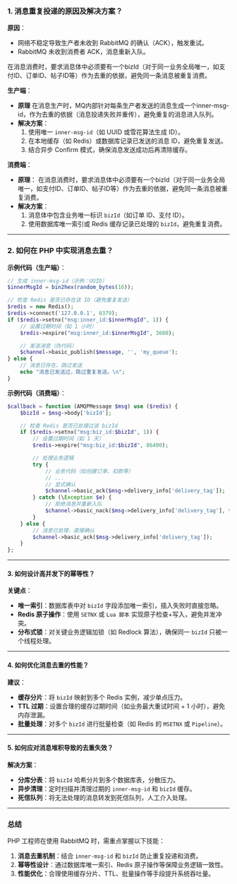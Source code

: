 ### **1. 消息重复投递的原因及解决方案？**  
**原因**：  
- 网络不稳定导致生产者未收到 RabbitMQ 的确认（ACK），触发重试。  
- RabbitMQ 未收到消费者 ACK，消息重新入队。  

 在消息消费时，要求消息体中必须要有一个bizId（对于同一业务全局唯一，如支付ID、订单ID、帖子ID等）作为去重的依据，避免同一条消息被重复消费。

**生产端**：
- **原理**
    在消息生产时，MQ内部针对每条生产者发送的消息生成一个inner-msg-id，作为去重的依据（消息投递失败并重传），避免重复的消息进入队列。
- **解决方案**：  
  1. 使用唯一 `inner-msg-id`（如 UUID 或雪花算法生成 ID）。  
  2. 在本地缓存（如 Redis）或数据库记录已发送的消息 ID，避免重复发送。  
  3. 结合异步 Confirm 模式，确保消息发送成功后再清除缓存。  


**消费端**：  
- **原理**：
在消息消费时，要求消息体中必须要有一个bizId（对于同一业务全局唯一，如支付ID、订单ID、帖子ID等）作为去重的依据，避免同一条消息被重复消费。
- **解决方案**：  
  1. 消息体中包含业务唯一标识 `bizId`（如订单 ID、支付 ID）。  
  2. 使用数据库唯一索引或 Redis 缓存记录已处理的 `bizId`，避免重复消费。  

---

### **2. 如何在 PHP 中实现消息去重？**  
**示例代码（生产端）**：  
```php
// 生成 inner-msg-id（示例：UUID）
$innerMsgId = bin2hex(random_bytes(16));

// 检查 Redis 是否已存在该 ID（避免重复发送）
$redis = new Redis();
$redis->connect('127.0.0.1', 6379);
if ($redis->setnx("msg:inner_id:$innerMsgId", 1)) {
    // 设置过期时间（如 1 小时）
    $redis->expire("msg:inner_id:$innerMsgId", 3600);

    // 发送消息（伪代码）
    $channel->basic_publish($message, '', 'my_queue');
} else {
    // 消息已存在，跳过发送
    echo "消息已发送过，跳过重复发送。\n";
}
```

**示例代码（消费端）**：  
```php
$callback = function (AMQPMessage $msg) use ($redis) {
    $bizId = $msg->body['bizId'];

    // 检查 Redis 是否已处理过该 bizId
    if ($redis->setnx("msg:biz_id:$bizId", 1)) {
        // 设置过期时间（如 1 天）
        $redis->expire("msg:biz_id:$bizId", 86400);

        // 处理业务逻辑
        try {
            // 业务代码（如创建订单、扣款等）
            // ...
            // 显式确认
            $channel->basic_ack($msg->delivery_info['delivery_tag']);
        } catch (\Exception $e) {
            // 拒绝消息并重新入队
            $channel->basic_nack($msg->delivery_info['delivery_tag'], false, true);
        }
    } else {
        // 消息已处理，直接确认
        $channel->basic_ack($msg->delivery_info['delivery_tag']);
    }
};
```

---

#### **3. 如何设计高并发下的幂等性？**  
**关键点**：  
- **唯一索引**：数据库表中对 `bizId` 字段添加唯一索引，插入失败时直接忽略。  
- **Redis 原子操作**：使用 `SETNX` 或 `Lua 脚本` 实现原子检查+写入，避免并发冲突。  
- **分布式锁**：对关键业务逻辑加锁（如 Redlock 算法），确保同一 `bizId` 只被一个线程处理。  

---

#### **4. 如何优化消息去重的性能？**  
**建议**：  
- **缓存分片**：将 `bizId` 映射到多个 Redis 实例，减少单点压力。  
- **TTL 过期**：设置合理的缓存过期时间（如业务最大重试时间 + 1 小时），避免内存泄漏。  
- **批量处理**：对多个 `bizId` 进行批量检查（如 Redis 的 `MSETNX` 或 `Pipeline`）。  

---

#### **5. 如何应对消息堆积导致的去重失效？**  
**解决方案**：  
- **分库分表**：将 `bizId` 哈希分片到多个数据库表，分散压力。  
- **异步清理**：定时扫描并清理过期的 `inner-msg-id` 和 `bizId` 缓存。  
- **死信队列**：将无法处理的消息转发到死信队列，人工介入处理。  

---

### **总结**
PHP 工程师在使用 RabbitMQ 时，需重点掌握以下技能：  
1. **消息去重机制**：结合 `inner-msg-id` 和 `bizId` 防止重复投递和消费。  
2. **幂等性设计**：通过数据库唯一索引、Redis 原子操作等保障业务逻辑一致性。  
3. **性能优化**：合理使用缓存分片、TTL、批量操作等手段提升系统吞吐量。